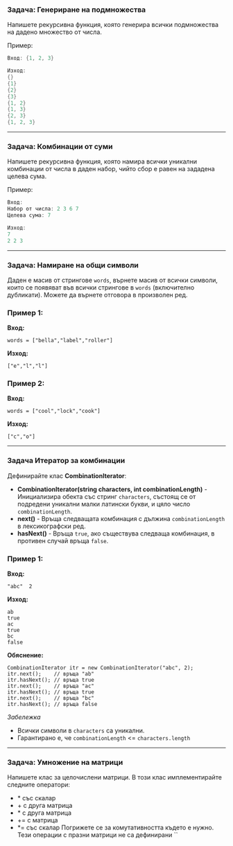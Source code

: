 ### Задача: Генериране на подмножества

Напишете рекурсивна функция, която генерира всички подмножества на дадено множество от числа.

Пример:
```cpp
Вход: {1, 2, 3}

Изход:
{}
{1}
{2}
{3}
{1, 2}
{1, 3}
{2, 3}
{1, 2, 3}
```

---

### Задача: Комбинации от суми

Напишете рекурсивна функция, която намира всички уникални комбинации от числа в даден набор, чийто сбор е равен на зададена целева сума.

Пример:
```cpp
Вход:
Набор от числа: 2 3 6 7
Целева сума: 7

Изход:
7
2 2 3
```

---

### Задача: Намиране на общи символи

Даден е масив от стрингове `words`, върнете масив от всички символи, които се появяват във всички стрингове в `words` (включително дубликати). Можете да върнете отговора в произволен ред.

### Пример 1:

**Вход:**

```
words = ["bella","label","roller"]
```

**Изход:**

```
["e","l","l"]
```

### Пример 2:

**Вход:**

```
words = ["cool","lock","cook"]
```

**Изход:**

```
["c","o"]
```

---

### Задача Итератор за комбинации
Дефинирайте клас **CombinationIterator**:

- **CombinationIterator(string characters, int combinationLength)** - Инициализира обекта със стринг `characters`, състоящ се от подредени уникални малки латински букви, и цяло число `combinationLength`.
- **next()** - Връща следващата комбинация с дължина `combinationLength` в лексикографски ред.
- **hasNext()** - Връща `true`, ако съществува следваща комбинация, в противен случай връща `false`.

### Пример 1:

**Вход:**

```
"abc"  2
```

**Изход:**

```
ab 
true 
ac
true
bc 
false
```

**Обяснение:**

```
CombinationIterator itr = new CombinationIterator("abc", 2);
itr.next();    // връща "ab"
itr.hasNext(); // връща true
itr.next();    // връща "ac"
itr.hasNext(); // връща true
itr.next();    // връща "bc"
itr.hasNext(); // връща false
```

*Забележка*
- Всички символи в `characters` са уникални.
- Гарантирано е, че `combinationLength` <= `characters.length`

---

### Задача: Умножение на матрици
Напишете клас за целочислени матрици. В този клас имплементирайте следните оператори:
- \* със скалар
- \+ с друга матрица
- \* с друга матрица
- += с матрица
- *= със скалар
Погрижете се за комутативността където е нужно. Тези операции с празни матрици не са дефинирани
`` 


